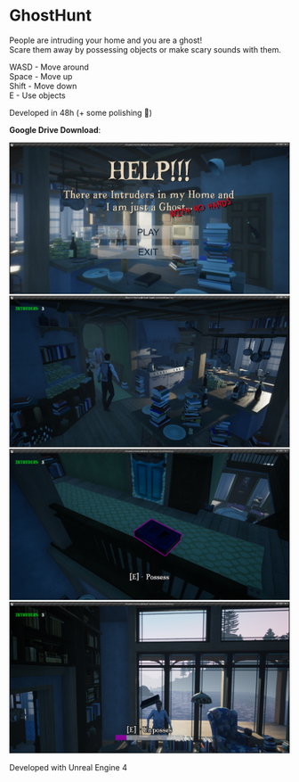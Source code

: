 # GhostHunt

People are intruding your home and you are a ghost!  
Scare them away by possessing objects or make scary sounds with them.

WASD - Move around  
Space - Move up  
Shift - Move down  
E - Use objects  

Developed in 48h (+ some polishing :see_no_evil:)

**Google Drive Download**: [](https://drive.google.com/file/d/1wcUxkr8xYOyLkPeBf4hythX1LSolnUEd/view?usp=sharing)

![Screenshot1](GH-2.png)
![Screenshot2](GH-1.png)
![Screenshot3](GH-3.png)
![Screenshot4](GH-4.png)

Developed with Unreal Engine 4
